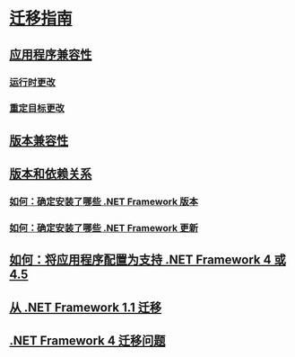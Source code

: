 # [迁移指南](index.md)
## [应用程序兼容性](application-compatibility.md)
### [运行时更改](runtime/index.md)
### [重定目标更改](retargeting/index.md)
## [版本兼容性](version-compatibility.md)
## [版本和依赖关系](versions-and-dependencies.md)
### [如何：确定安装了哪些 .NET Framework 版本](how-to-determine-which-versions-are-installed.md)
### [如何：确定安装了哪些 .NET Framework 更新](how-to-determine-which-net-framework-updates-are-installed.md)
## [如何：将应用程序配置为支持 .NET Framework 4 或 4.5](how-to-configure-an-app-to-support-net-framework-4-or-4-5.md)
## [从 .NET Framework 1.1 迁移](migrating-from-the-net-framework-1-1.md)
## [.NET Framework 4 迁移问题](net-framework-4-migration-issues.md)
